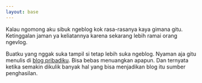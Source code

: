 ```yaml
---
layout: base
---
```


Kalau ngomong aku sibuk ngeblog kok rasa-rasanya kaya gimana gitu. Ketinggalan jaman ya keliatannya karena sekarang lebih ramai orang ngevlog.



Buatku yang nggak suka tampil si tetap lebih suka ngeblog. Nyaman aja gitu menulis di [blog pribadiku](https://www.zakiawida.com/). Bisa bebas menuangkan apapun. Dan ternyata ketika semakin dikulik banyak hal yang bisa menjadikan blog itu sumber penghasilan.
